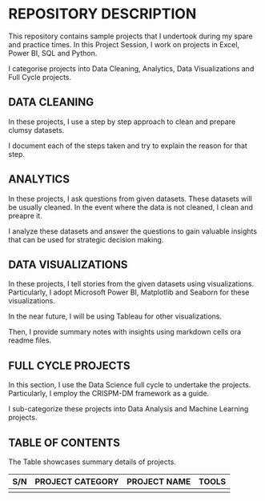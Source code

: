 # REPOSITORY DESCRIPTION
 This repository contains sample projects that I undertook during my spare and practice times.
 In this Project Session, I work on projects in Excel, Power BI, SQL and Python.

I categorise projects into Data Cleaning, Analytics, Data Visualizations and Full Cycle projects.

## DATA CLEANING
In these projects, I use a step by step approach to clean and prepare clumsy datasets.

I document each of the steps taken and try to explain the reason for that step.

## ANALYTICS
In these projects, I ask questions from  given datasets. These datasets will be usually cleaned. In the event where the data is not cleaned, I clean and preapre it.

I analyze these datasets and answer the questions to gain valuable insights that can be used for strategic decision making.

## DATA VISUALIZATIONS
In these projects, I tell stories from the given datasets using visualizations. Particularly, I adopt Microsoft Power BI, Matplotlib and Seaborn for these visualizations. 

In the near future, I will be using Tableau for other visualizations.

Then, I provide summary notes with insights using markdown cells ora readme files.


## FULL CYCLE PROJECTS
In this section, I use the Data Science full cycle to undertake the projects. Particularly, I employ the CRISPM-DM framework as a guide.

I sub-categorize these projects into Data Analysis and Machine Learning projects.


## TABLE OF CONTENTS
The Table showcases summary details of projects.

|   S/N   | PROJECT CATEGORY | PROJECT NAME  |   TOOLS   |
|---------|------------------|---------------|-----------|
|         |                  |               |           |

